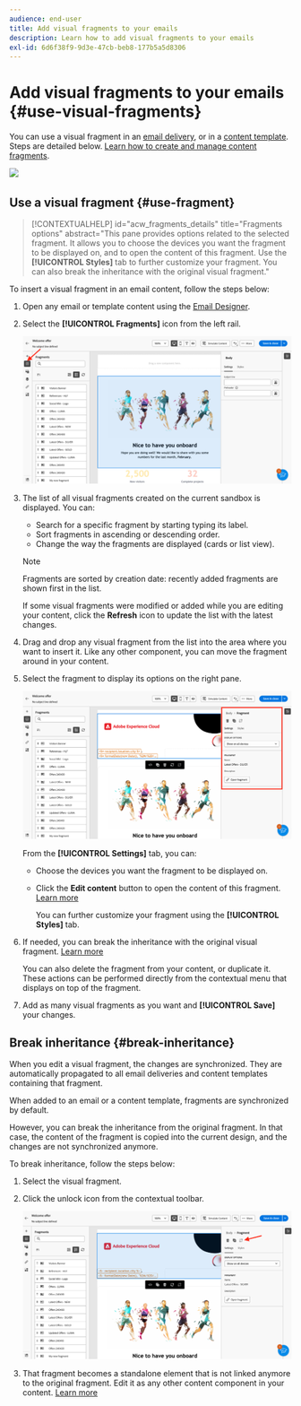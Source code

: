 ```yaml
---
audience: end-user
title: Add visual fragments to your emails
description: Learn how to add visual fragments to your emails
exl-id: 6d6f38f9-9d3e-47cb-beb8-177b5a5d8306
---
```

# Add visual fragments to your emails {#use-visual-fragments}

You can use a visual fragment in an [email delivery](../email/get-started-email-designer.md), or in a [content template](../email/use-email-templates.md). Steps are detailed below. [Learn how to create and manage content fragments](fragments.md).

![](assets/fragments.gif)

## Use a visual fragment {#use-fragment}

>[!CONTEXTUALHELP]
>id="acw_fragments_details"
>title="Fragments options"
>abstract="This pane provides options related to the selected fragment. It allows you to choose the devices you want the fragment to be displayed on, and to open the content of this fragment. Use the **[!UICONTROL Styles]** tab to further customize your fragment. You can also break the inheritance with the original visual fragment."
<!-- pas vu dans l'UI-->

To insert a visual fragment in an email content, follow the steps below:

1. Open any email or template content using the [Email Designer](../email/get-started-email-designer.md).

1. Select the **[!UICONTROL Fragments]** icon from the left rail.

    ![](assets/fragments-in-designer.png)

1. The list of all visual fragments created on the current sandbox is displayed. You can:

    * Search for a specific fragment by starting typing its label.
    * Sort fragments in ascending or descending order.
    * Change the way the fragments are displayed (cards or list view).

    >[!NOTE]
    >
    >Fragments are sorted by creation date: recently added fragments are shown first in the list.

    If some visual fragments were modified or added while you are editing your content, click the **Refresh** icon to update the list with the latest changes.

1. Drag and drop any visual fragment from the list into the area where you want to insert it. Like any other component, you can move the fragment around in your content.

1. Select the fragment to display its options on the right pane. 

    ![](assets/fragment-right-pane.png)
    
    From the **[!UICONTROL Settings]** tab, you can:

    * Choose the devices you want the fragment to be displayed on.
    * Click the **Edit content** button to open the content of this fragment. [Learn more](../content/fragments.md#edit-fragments)
        
        You can further customize your fragment using the **[!UICONTROL Styles]** tab.

1. If needed, you can break the inheritance with the original visual fragment. [Learn more](#break-inheritance) 
    
    You can also delete the fragment from your content, or duplicate it. These actions can be performed directly from the contextual menu that displays on top of the fragment.

1. Add as many visual fragments as you want and **[!UICONTROL Save]** your changes.

## Break inheritance {#break-inheritance}

When you edit a visual fragment, the changes are synchronized. They are automatically propagated to all email deliveries and content templates containing that fragment.

When added to an email or a content template, fragments are synchronized by default.

However, you can break the inheritance from the original fragment. In that case, the content of the fragment is copied into the current design, and the changes are not synchronized anymore.

To break inheritance, follow the steps below:

1. Select the visual fragment.

1. Click the unlock icon from the contextual toolbar.

    ![](assets/fragment-break-inheritance.png)

1. That fragment becomes a standalone element that is not linked anymore to the original fragment. Edit it as any other content component in your content. [Learn more](../email/content-components.md)
